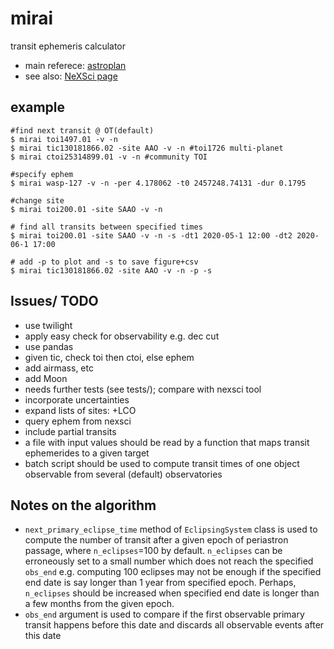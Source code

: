 # mirai
transit ephemeris calculator
* main referece: [astroplan](https://astroplan.readthedocs.io/en/latest/tutorials/periodic.html)
* see also: [NeXSci page](https://exoplanetarchive.ipac.caltech.edu/docs/transit_algorithms.html)

## example
```shell
#find next transit @ OT(default)
$ mirai toi1497.01 -v -n
$ mirai tic130181866.02 -site AAO -v -n #toi1726 multi-planet
$ mirai ctoi25314899.01 -v -n #community TOI

#specify ephem
$ mirai wasp-127 -v -n -per 4.178062 -t0 2457248.74131 -dur 0.1795

#change site
$ mirai toi200.01 -site SAAO -v -n

# find all transits between specified times
$ mirai toi200.01 -site SAAO -v -n -s -dt1 2020-05-1 12:00 -dt2 2020-06-1 17:00

# add -p to plot and -s to save figure+csv
$ mirai tic130181866.02 -site AAO -v -n -p -s
```

## Issues/ TODO
* use twilight
* apply easy check for observability e.g. dec cut
* use pandas
* given tic, check toi then ctoi, else ephem
* add airmass, etc
* add Moon
* needs further tests (see tests/); compare with nexsci tool
* incorporate uncertainties
* expand lists of sites: +LCO
* query ephem from nexsci
* include partial transits
* a file with input values should be read by a function that maps transit ephemerides to a given target
* batch script should be used to compute transit times of one object observable from several (default) observatories

## Notes on the algorithm
* `next_primary_eclipse_time` method of `EclipsingSystem` class is used to compute the number of transit after a given epoch of periastron passage, where `n_eclipses`=100 by default. `n_eclipses` can be erroneously set to a small number which does not reach the specified `obs_end` e.g. computing 100 eclipses may not be enough if the specified end date is say longer than 1 year from specified epoch. Perhaps, `n_eclipses` should be increased when specified end date is longer than a few months from the given epoch.
* `obs_end` argument is used to compare if the first observable primary transit happens before this date and discards all observable events after this date
